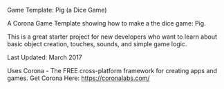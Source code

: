 Game Template: Pig (a Dice Game)

A Corona Game Template showing how to make a the dice game: Pig.

This is a great starter project for new developers who want to learn about basic object creation, touches, sounds, and simple game logic.

Last Updated: March 2017

Uses Corona - The FREE cross-platform framework for creating apps and games.
Get Corona Here: https://coronalabs.com/